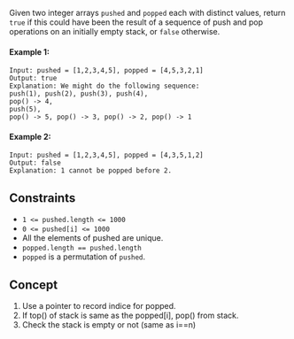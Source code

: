 Given two integer arrays `pushed` and `popped` each with distinct values, return `true` if this could have been the result of a sequence of push and pop operations on an initially empty stack, or `false` otherwise.

 

#### Example 1:
```plaintext
Input: pushed = [1,2,3,4,5], popped = [4,5,3,2,1]
Output: true
Explanation: We might do the following sequence:
push(1), push(2), push(3), push(4),
pop() -> 4,
push(5),
pop() -> 5, pop() -> 3, pop() -> 2, pop() -> 1
```
#### Example 2:
```plaintext
Input: pushed = [1,2,3,4,5], popped = [4,3,5,1,2]
Output: false
Explanation: 1 cannot be popped before 2.
``` 

## Constraints

- `1 <= pushed.length <= 1000`
- `0 <= pushed[i] <= 1000`
- All the elements of pushed are unique.
- `popped.length == pushed.length`
- `popped` is a permutation of `pushed`.

## Concept
1. Use a pointer to record indice for popped.
2. If top() of stack is same as the popped[i], pop() from stack.
3. Check the stack is empty or not (same as i==n)
